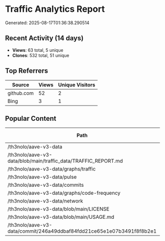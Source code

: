 # Traffic Analytics Report

Generated: 2025-08-17T01:36:38.290514

## Recent Activity (14 days)

- **Views**: 63 total, 5 unique
- **Clones**: 532 total, 51 unique

## Top Referrers

| Source | Views | Unique Visitors |
|--------|-------|-----------------|
| github.com | 52 | 2 |
| Bing | 3 | 1 |

## Popular Content

| Path | Views | Unique Visitors |
|------|-------|------------------|
| /th3nolo/aave-v3-data | 33 | 4 |
| /th3nolo/aave-v3-data/blob/main/traffic_data/TRAFFIC_REPORT.md | 8 | 1 |
| /th3nolo/aave-v3-data/graphs/traffic | 4 | 1 |
| /th3nolo/aave-v3-data/pulse | 3 | 1 |
| /th3nolo/aave-v3-data/commits | 2 | 2 |
| /th3nolo/aave-v3-data/graphs/code-frequency | 2 | 1 |
| /th3nolo/aave-v3-data/network | 2 | 1 |
| /th3nolo/aave-v3-data/blob/main/LICENSE | 1 | 1 |
| /th3nolo/aave-v3-data/blob/main/USAGE.md | 1 | 1 |
| /th3nolo/aave-v3-data/commit/246a49ddbaf84fdd21ce65e1e07b3491f8f8b2e1 | 1 | 1 |
